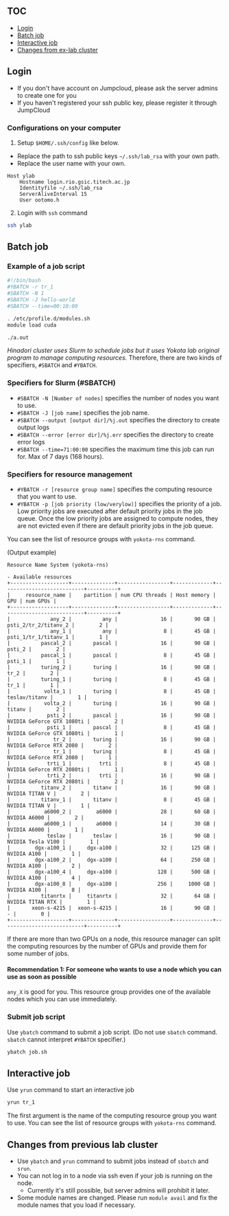 ## TOC
- [Login](https://github.com/rioyokotalab/ylab_server_public#login)
- [Batch job](https://github.com/rioyokotalab/ylab_server_public#batch-job)
- [Interactive job](https://github.com/rioyokotalab/ylab_server_public#interactive-job)
- [Changes from ex-lab cluster](https://github.com/rioyokotalab/ylab_server_public#changes-from-previous-lab-cluster)

## Login
- If you don't have account on Jumpcloud, please ask the server admins to create one for you
- If you haven't registered your ssh public key, please register it through JumpCloud

### Configurations on your computer

1. Setup `$HOME/.ssh/config` like below.
  - Replace the path to ssh public keys `~/.ssh/lab_rsa` with your own path.
  - Replace the user name with your own.

```
Host ylab
	Hostname login.rio.gsic.titech.ac.jp
	Identityfile ~/.ssh/lab_rsa
	ServerAliveInterval 15
	User ootomo.h
```

2. Login with `ssh` command
```bash
ssh ylab
```


## Batch job
### Example of a job script
```sh
#!/bin/bash
#YBATCH -r tr_1
#SBATCH -N 1
#SBATCH -J hello-world
#SBATCH --time=00:10:00

. /etc/profile.d/modules.sh
module load cuda

./a.out
```

*Hinadori cluster uses Slurm to schedule jobs but it uses Yokota lab original program to manage computing resources.*
Therefore, there are two kinds of specifiers, `#SBATCH` and `#YBATCH`.

### Specifiers for Slurm (#SBATCH)
- `#SBATCH -N [Number of nodes]` specifies the number of nodes you want to use.
- `#SBATCH -J [job name]` specifies the job name.
- `#SBATCH --output [output dir]/%j.out` specifies the directory to create output logs
- `#SBATCH --error [error dir]/%j.err` specifies the directory to create error logs
- `#SBATCH --time=71:00:00` specifies the maximum time this job can run for. Max of 7 days (168 hours).

### Specifiers for resource management
- `#YBATCH -r [resource group name]` specifies the computing resource that you want to use.
- `#YBATCH -p [job priority (low/verylow)]` specifies the priority of a job. Low priority jobs are executed after default priority jobs in the job queue. Once the low priority jobs are assigned to compute nodes, they are not evicted even if there are default priority jobs in the job queue.

You can see the list of resource groups with `yokota-rns` command.



(Output example)
```
Resource Name System (yokota-rns)

- Available resources
+-------------------+--------------+-----------------+-------------+---------------------------+----------+
|     resource_name |    partition | num CPU threads | Host memory |                       GPU | num GPUs |
+-------------------+--------------+-----------------+-------------+---------------------------+----------+
|             any_2 |          any |              16 |       90 GB |      psti_2/tr_2/titanv_2 |        2 |
|             any_1 |          any |               8 |       45 GB |      psti_1/tr_1/titanv_1 |        1 |
|          pascal_2 |       pascal |              16 |       90 GB |                    psti_2 |        2 |
|          pascal_1 |       pascal |               8 |       45 GB |                    psti_1 |        1 |
|          turing_2 |       turing |              16 |       90 GB |                      tr_2 |        2 |
|          turing_1 |       turing |               8 |       45 GB |                      tr_1 |        1 |
|           volta_1 |       turing |               8 |       45 GB |             teslav/titanv |        1 |
|           volta_2 |       turing |              16 |       90 GB |                    titanv |        2 |
|            psti_2 |       pascal |              16 |       90 GB | NVIDIA GeForce GTX 1080ti |        2 |
|            psti_1 |       pascal |               8 |       45 GB | NVIDIA GeForce GTX 1080ti |        1 |
|              tr_2 |       turing |              16 |       90 GB |   NVIDIA GeForce RTX 2080 |        2 |
|              tr_1 |       turing |               8 |       45 GB |   NVIDIA GeForce RTX 2080 |        1 |
|            trti_1 |         trti |               8 |       45 GB | NVIDIA GeForce RTX 2080ti |        1 |
|            trti_2 |         trti |              16 |       90 GB | NVIDIA GeForce RTX 2080ti |        2 |
|          titanv_2 |       titanv |              16 |       90 GB |            NVIDIA TITAN V |        2 |
|          titanv_1 |       titanv |               8 |       45 GB |            NVIDIA TITAN V |        1 |
|           a6000_2 |        a6000 |              28 |       60 GB |              NVIDIA A6000 |        2 |
|           a6000_1 |        a6000 |              14 |       30 GB |              NVIDIA A6000 |        1 |
|            teslav |       teslav |              16 |       90 GB |         NVIDIA Tesla V100 |        1 |
|        dgx-a100_1 |     dgx-a100 |              32 |      125 GB |               NVIDIA A100 |        1 |
|        dgx-a100_2 |     dgx-a100 |              64 |      250 GB |               NVIDIA A100 |        2 |
|        dgx-a100_4 |     dgx-a100 |             128 |      500 GB |               NVIDIA A100 |        4 |
|        dgx-a100_8 |     dgx-a100 |             256 |     1000 GB |               NVIDIA A100 |        8 |
|          titanrtx |     titanrtx |              32 |       64 GB |          NVIDIA TITAN RTX |        1 |
|       xeon-s-4215 |  xeon-s-4215 |              16 |       90 GB |                         - |        0 |
+-------------------+--------------+-----------------+-------------+---------------------------+----------+
```
If there are more than two GPUs on a node, this resource manager can split the computing resources by the number of GPUs and provide them for some number of jobs.

#### Recommendation 1: For someone who wants to use a node which you can use as soon as possible
`any_X` is good for you.
This resource group provides one of the available nodes which you can use immediately.

### Submit job script
Use `ybatch` command to submit a job script.
(Do not use `sbatch` command. `sbatch` cannot interpret `#YBATCH` specifier.)

```bash
ybatch job.sh
```

## Interactive job
Use `yrun` command to start an interactive job

```bash
yrun tr_1
```
The first argument is the name of the computing resource group you want to use.
You can see the list of resource groups with `yokota-rns` command.

## Changes from previous lab cluster
- Use `ybatch` and `yrun` command to submit jobs instead of `sbatch` and `srun`.
- You can not log in to a node via ssh even if your job is running on the node.
  - Currently it's still possible, but server admins will prohibit it later.
- Some module names are changed. Please run `module avail` and fix the module names that you load if necessary.
